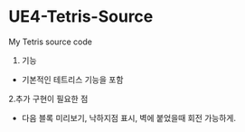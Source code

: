 # UE4-Tetris-Source
My Tetris source code

1. 기능
* 기본적인 테트리스 기능을 포함

2.추가 구현이 필요한 점
* 다음 블록 미리보기, 낙하지점 표시, 벽에 붙었을때 회전 가능하게.
